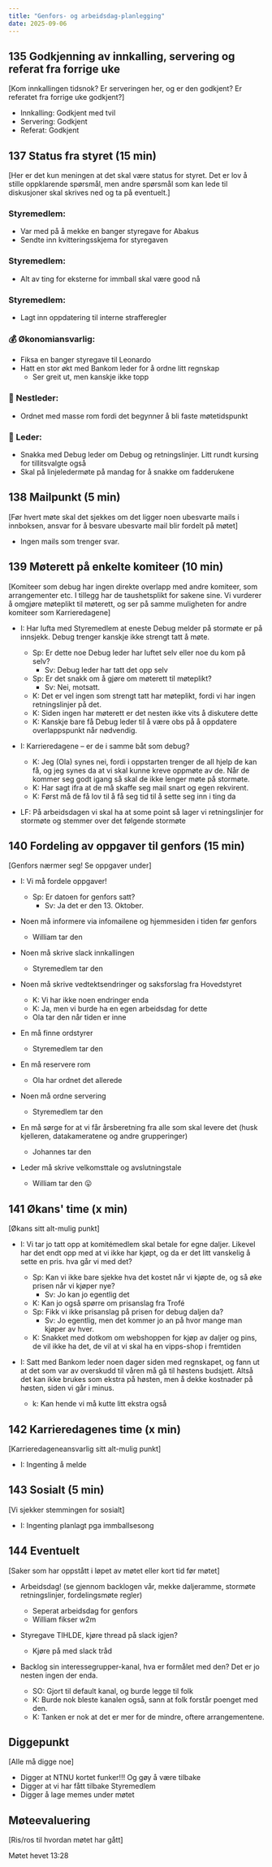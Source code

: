 ```yaml
---
title: "Genfors- og arbeidsdag-planlegging"
date: 2025-09-06
---
```


## 135 Godkjenning av innkalling, servering og referat fra forrige uke

[Kom innkallingen tidsnok? Er serveringen her, og er den godkjent? Er referatet fra forrige uke godkjent?]

- Innkalling: Godkjent med tvil
- Servering: Godkjent
- Referat: Godkjent

## 137 Status fra styret (15 min)

[Her er det kun meningen at det skal være status for styret. Det er lov å stille oppklarende spørsmål, men andre spørsmål som kan lede til diskusjoner skal skrives ned og ta på eventuelt.]

### **Styremedlem**:

- Var med på å mekke en banger styregave for Abakus
- Sendte inn kvitteringsskjema for styregaven

### **Styremedlem**:

- Alt av ting for eksterne for immball skal være good nå

### **Styremedlem**:

- Lagt inn oppdatering til interne strafferegler

### **💰** Økonomiansvarlig:

- Fiksa en banger styregave til Leonardo
- Hatt en stor økt med Bankom leder for å ordne litt regnskap
  - Ser greit ut, men kanskje ikke topp

### 🤠 Nestleder:

- Ordnet med masse rom fordi det begynner å bli faste møtetidspunkt

### 👲 Leder:

- Snakka med Debug leder om Debug og retningslinjer. Litt rundt kursing for tillitsvalgte også
- Skal på linjeledermøte på mandag for å snakke om fadderukene

## 138 Mailpunkt (5 min)

[Før hvert møte skal det sjekkes om det ligger noen ubesvarte mails i innboksen, ansvar for å besvare ubesvarte mail blir fordelt på møtet]

- Ingen mails som trenger svar.

## 139 Møterett på enkelte komiteer (10 min)

[Komiteer som debug har ingen direkte overlapp med andre komiteer, som arrangementer etc. I tillegg har de taushetsplikt for sakene sine. Vi vurderer å omgjøre møteplikt til møterett, og ser på samme muligheten for andre komiteer som Karrieredagene]

- I: Har lufta med Styremedlem at eneste Debug melder på stormøte er på innsjekk. Debug trenger kanskje ikke strengt tatt å møte.

  - Sp: Er dette noe Debug leder har luftet selv eller noe du kom på selv?
    - Sv: Debug leder har tatt det opp selv
  - Sp: Er det snakk om å gjøre om møterett til møteplikt?
    - Sv: Nei, motsatt.
  - K: Det er vel ingen som strengt tatt har møteplikt, fordi vi har ingen retningslinjer på det.
  - K: Siden ingen har møterett er det nesten ikke vits å diskutere dette
  - K: Kanskje bare få Debug leder til å være obs på å oppdatere overlappspunkt når nødvendig.

- I: Karrieredagene – er de i samme båt som debug?

  - K: Jeg (Ola) synes nei, fordi i oppstarten trenger de all hjelp de kan få, og jeg synes da at vi skal kunne kreve oppmøte av de. Når de kommer seg godt igang så skal de ikke lenger møte på stormøte.
  - K: Har sagt ifra at de må skaffe seg mail snart og egen rekvirent.
  - K: Først må de få lov til å få seg tid til å sette seg inn i ting da

- LF: På arbeidsdagen vi skal ha at some point så lager vi retningslinjer for stormøte og stemmer over det følgende stormøte

## 140 Fordeling av oppgaver til genfors (15 min)

[Genfors nærmer seg! Se oppgaver under]

- I: Vi må fordele oppgaver!

  - Sp: Er datoen for genfors satt?
    - Sv: Ja det er den 13. Oktober.

- Noen må informere via infomailene og hjemmesiden i tiden før genfors
  - William tar den
- Noen må skrive slack innkallingen
  - Styremedlem tar den
- Noen må skrive vedtektsendringer og saksforslag fra Hovedstyret
  - K: Vi har ikke noen endringer enda
  - K: Ja, men vi burde ha en egen arbeidsdag for dette
  - Ola tar den når tiden er inne
- En må finne ordstyrer
  - Styremedlem tar den
- En må reservere rom
  - Ola har ordnet det allerede
- Noen må ordne servering
  - Styremedlem tar den
- En må sørge for at vi får årsberetning fra alle som skal levere det (husk kjelleren, datakameratene og andre grupperinger)
  - Johannes tar den
- Leder må skrive velkomsttale og avslutningstale
  - William tar den 😛

## 141 Økans' time (x min)

[Økans sitt alt-mulig punkt]

- I: Vi tar jo tatt opp at komitémedlem skal betale for egne daljer. Likevel har det endt opp med at vi ikke har kjøpt, og da er det litt vanskelig å sette en pris. hva går vi med det?

  - Sp: Kan vi ikke bare sjekke hva det kostet når vi kjøpte de, og så øke prisen når vi kjøper nye?
    - Sv: Jo kan jo egentlig det
  - K: Kan jo også spørre om prisanslag fra Trofé
  - Sp: Fikk vi ikke prisanslag på prisen for debug daljen da?
    - Sv: Jo egentlig, men det kommer jo an på hvor mange man kjøper av hver.
  - K: Snakket med dotkom om webshoppen for kjøp av daljer og pins, de vil ikke ha det, de vil at vi skal ha en vipps-shop i fremtiden

- I: Satt med Bankom leder noen dager siden med regnskapet, og fann ut at det som var av overskudd til våren må gå til høstens budsjett. Altså det kan ikke brukes som ekstra på høsten, men å dekke kostnader på høsten, siden vi går i minus.
  - k: Kan hende vi må kutte litt ekstra også

## 142 Karrieredagenes time (x min)

[Karrieredageneansvarlig sitt alt-mulig punkt]

- I: Ingenting å melde

## 143 Sosialt (5 min)

[Vi sjekker stemmingen for sosialt]

- I: Ingenting planlagt pga immballsesong

## 144 Eventuelt

[Saker som har oppstått i løpet av møtet eller kort tid før møtet]

- Arbeidsdag! (se gjennom backlogen vår, mekke daljeramme, stormøte retningslinjer, fordelingsmøte regler)

  - Seperat arbeidsdag for genfors
  - William fikser w2m

- Styregave TIHLDE, kjøre thread på slack igjen?

  - Kjøre på med slack tråd

- Backlog sin interessegrupper-kanal, hva er formålet med den? Det er jo nesten ingen der enda.
  - SO: Gjort til default kanal, og burde legge til folk
  - K: Burde nok bleste kanalen også, sann at folk forstår poenget med den.
  - K: Tanken er nok at det er mer for de mindre, oftere arrangementene.

## Diggepunkt

[Alle må digge noe]

- Digger at NTNU kortet funker!!! Og gøy å være tilbake
- Digger at vi har fått tilbake Styremedlem
- Digger å lage memes under møtet

## Møteevaluering

[Ris/ros til hvordan møtet har gått]

Møtet hevet 13:28

